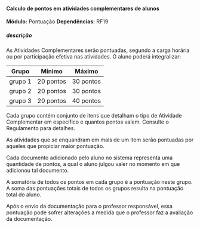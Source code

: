 #### Calculo de pontos em atividades complementares de alunos
**Módulo:** Pontuação
**Dependências:** RF19
##### descrição
As Atividades Complementares serão pontuadas, segundo a carga horária ou por participação efetiva nas atividades. O aluno poderá integralizar:

|Grupo|Mínimo|Máximo|
|------|-----|------|
| grupo 1| 20 pontos| 30 pontos|
| grupo 2| 20 pontos| 30 pontos|
| grupo 3| 20 pontos| 40 pontos|


Cada grupo contém conjunto de itens que detalham o tipo de Atividade Complementar em específico e quantos pontos valem. Consulte o Regulamento para detalhes.

As atividades que se enquandram em mais de um item serão pontuadas por aqueles que propiciar maior pontuação.

Cada documento adicionado pelo aluno no sistema representa uma quantidade de pontos, a qual o aluno julgou valer no momento em que adicionou tal documento. 

A somatória de todos os pontos em cada grupo é a pontuação neste grupo. A soma das pontuações totais de todos os grupos resulta na pontuação total do aluno.

Após o envio da documentação para o professor responsável, essa pontuação pode sofrer alterações a medida que o professor faz a avaliação da documentação.   